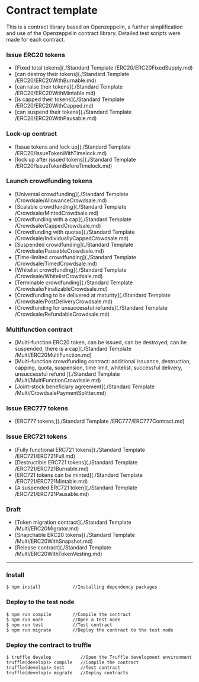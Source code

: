 # Contract template

This is a contract library based on Openzeppelin, a further simplification and use of the Openzeppelin contract library. Detailed test scripts were made for each contract.

###  Issue ERC20 tokens
- [Fixed total tokens](./Standard Template /ERC20/ERC20FixedSupply.md)
- [can destroy their tokens](./Standard Template /ERC20/ERC20WithBurnable.md)
- [can raise their tokens](./Standard Template /ERC20/ERC20WithMintable.md)
- [is capped their tokens](./Standard Template /ERC20/ERC20WithCapped.md)
- [can suspend their tokens](./Standard Template /ERC20/ERC20WithPausable.md)
### Lock-up contract
- [Issue tokens and lock up](./Standard Template /ERC20/IssueTokenWithTimelock.md)
- [lock up after issued tokens](./Standard Template /ERC20/IssueTokenBeforeTimelock.md)
### Launch crowdfunding tokens
- [Universal crowdfunding](./Standard Template /Crowdsale/AllowanceCrowdsale.md)
- [Scalable crowdfunding](./Standard Template /Crowdsale/MintedCrowdsale.md)
- [Crowdfunding with a cap](./Standard Template /Crowdsale/CappedCrowdsale.md)
- [Crowdfunding with quotas](./Standard Template /Crowdsale/IndividuallyCappedCrowdsale.md)
- [Suspended crowdfunding](./Standard Template /Crowdsale/PausableCrowdsale.md)
- [Time-limited crowdfunding](./Standard Template /Crowdsale/TimedCrowdsale.md)
- [Whitelist crowdfunding](./Standard Template /Crowdsale/WhitelistCrowdsale.md)
- [Terminable crowdfunding](./Standard Template /Crowdsale/FinalizableCrowdsale.md)
- [Crowdfunding to be delivered at maturity](./Standard Template /Crowdsale/PostDeliveryCrowdsale.md)
- [Crowdfunding for unsuccessful refunds](./Standard Template /Crowdsale/RefundableCrowdsale.md)

### Multifunction contract
- [Multi-function ERC20 token, can be issued, can be destroyed, can be suspended, there is a cap](./Standard Template /Multi/ERC20MultiFunction.md)
- [Multi-function crowdfunding contract: additional issuance, destruction, capping, quota, suspension, time limit, whitelist, successful delivery, unsuccessful refund  ](./Standard Template /Multi/MultiFunctionCrowdsale.md)
- [Joint-stock beneficiary agreement](./Standard Template /Multi/CrowdsalePaymentSplitter.md)

### Issue ERC777 tokens
- [ERC777 tokens,](./Standard Template /ERC777/ERC777Contract.md)

### Issue ERC721 tokens
- [Fully functional ERC721 tokens](./Standard Template /ERC721/ERC721Full.md)
- [Destructible ERC721 tokens](./Standard Template /ERC721/ERC721Burnable.md)
- [ERC721 tokens can be minted](./Standard Template /ERC721/ERC721Mintable.md)
- [A suspended ERC721 token](./Standard Template /ERC721/ERC721Pausable.md)

### Draft 
- [Token migration contract](./Standard Template /Multi/ERC20Migrator.md)
- [Snapchable ERC20 tokens](./Standard Template /Multi/ERC20WithSnapshot.md)
- [Release contract](./Standard Template /Multi/ERC20WithTokenVesting.md)

---
### Install
```shell
$ npm install            //Installing dependency packages
```
### Deploy to the test node
```shell
$ npm run compile        //Compile the contract
$ npm run node           //Open a test node
$ npm run test           //Test contract
$ npm run migrate        //Deploy the contract to the test node
```
### Deploy the contract to truffle  
```shell
$ truffle develop           //Open the Truffle development environment  
truffle(develop)> compile   //Compile the contract
truffle(develop)> test      //Test contract
truffle(develop)> migrate   //Deploy contracts
```

